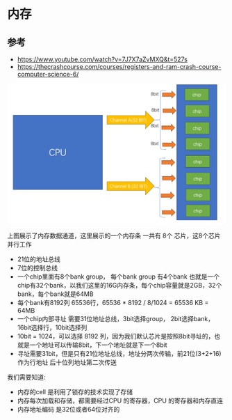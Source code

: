 # 内存

## 参考
 
 - https://www.youtube.com/watch?v=7J7X7aZvMXQ&t=527s 
 - https://thecrashcourse.com/courses/registers-and-ram-crash-course-computer-science-6/

![](./images/2x.png)


上图展示了内存数据通道，这里展示的一个内存条 一共有 8个 芯片，这8个芯片并行工作

 - 21位的地址总线
 - 7位的控制总线
 - 一个chip里面有8个bank group， 每个bank group 有4个bank 也就是一个chip有32个bank，以我们这里的16G内存条，每个chip容量就是2GB，32个bank，每个bank就是64MB
 - 每个bank有8192列 65536行，65536 * 8192 / 8/1024  =  65536 KB = 64MB
 - 一个chip内部寻址 需要31位地址总线，3bit选择group， 2bit选择bank，16bit选择行，10bit选择列
 - 10bit = 1024，可以选择 8192 列，因为我们默认芯片是按照8bit寻址的，也就是一个地址可以传输8bit，下一个地址就是下一个8bit
 - 寻址需要31bit，但是只有21位地址总线，地址分两次传输，前21位(3+2+16) 作为行地址 后十位列地址第二次传送


我们需要知道: 

 - 内存的cell 是利用了锁存的技术实现了存储
 - 内存每次加载和存储，都需要经过CPU 的寄存器，CPU 的寄存器和内存直连
 - 内存地址编码 是32位或者64位对齐的

